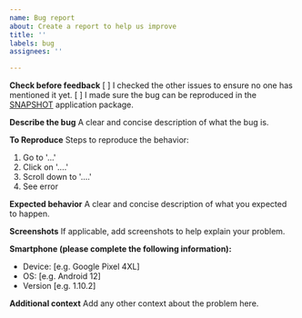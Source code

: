 ```yaml
---
name: Bug report
about: Create a report to help us improve
title: ''
labels: bug
assignees: ''

---
```


**Check before feedback**
[ ] I checked the other issues to ensure no one has mentioned it yet.
[ ] I made sure the bug can be reproduced in the
[SNAPSHOT](https://nightly.link/oxyroid/M3UAndroid/workflows/android/master/artifact.zip)
application package.

**Describe the bug**
A clear and concise description of what the bug is.

**To Reproduce**
Steps to reproduce the behavior:

1. Go to '...'
2. Click on '....'
3. Scroll down to '....'
4. See error

**Expected behavior**
A clear and concise description of what you expected to happen.

**Screenshots**
If applicable, add screenshots to help explain your problem.

**Smartphone (please complete the following information):**

- Device: [e.g. Google Pixel 4XL]
- OS: [e.g. Android 12]
- Version [e.g. 1.10.2]

**Additional context**
Add any other context about the problem here.
